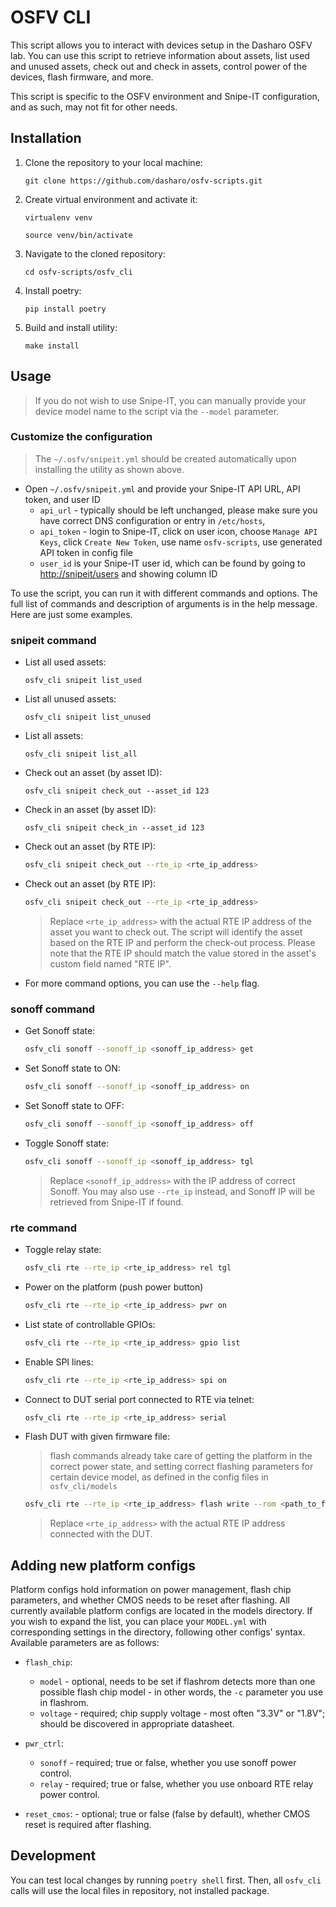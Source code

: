 # OSFV CLI

This script allows you to interact with devices setup in the Dasharo OSFV lab.
You can use this script to retrieve information about assets, list used and
unused assets, check out and check in assets, control power of the devices, flash
firmware, and more.

This script is specific to the OSFV environment and Snipe-IT configuration, and
as such, may not fit for other needs.

## Installation

1. Clone the repository to your local machine:

   ```shell
   git clone https://github.com/dasharo/osfv-scripts.git
   ```

1. Create virtual environment and activate it:

   ```shell
   virtualenv venv
   ```

   ```shell
   source venv/bin/activate
   ```

1. Navigate to the cloned repository:

   ```shell
   cd osfv-scripts/osfv_cli
   ```

1. Install poetry:

   ```shell
   pip install poetry
   ```

1. Build and install utility:

   ```shell
   make install
   ```

## Usage

> If you do not wish to use Snipe-IT, you can manually provide your device
> model name to the script via the `--model` parameter.

### Customize the configuration

> The `~/.osfv/snipeit.yml` should be created automatically upon installing
> the utility as shown above.

- Open `~/.osfv/snipeit.yml` and provide your Snipe-IT API URL, API token, and
  user ID
    + `api_url` - typically should be left unchanged, please make sure you have
    correct DNS configuration or entry in `/etc/hosts`,
    + `api_token` - login to Snipe-IT, click on user icon, choose `Manage API
Keys`, click `Create New Token`, use name `osfv-scripts`, use generated API
    token in config file
    + `user_id` is your Snipe-IT user id, which can be found by going to
    <http://snipeit/users> and showing column ID

To use the script, you can run it with different commands and options. The full
list of commands and description of arguments is in the help message. Here are
just some examples.

### snipeit command

- List all used assets:

  ```shell
  osfv_cli snipeit list_used
  ```

- List all unused assets:

  ```shell
  osfv_cli snipeit list_unused
  ```

- List all assets:

  ```shell
  osfv_cli snipeit list_all
  ```

- Check out an asset (by asset ID):

  ```shell
  osfv_cli snipeit check_out --asset_id 123
  ```

- Check in an asset (by asset ID):

  ```shell
  osfv_cli snipeit check_in --asset_id 123
  ```

- Check out an asset (by RTE IP):

  ```bash
  osfv_cli snipeit check_out --rte_ip <rte_ip_address>
  ```

- Check out an asset (by RTE IP):

  ```bash
  osfv_cli snipeit check_out --rte_ip <rte_ip_address>
  ```

  > Replace `<rte_ip_address>` with the actual RTE IP address of the asset you
  > want to check out. The script will identify the asset based on the RTE IP and
  > perform the check-out process.
  > Please note that the RTE IP should match the value stored in the asset's
  > custom field named "RTE IP".

- For more command options, you can use the `--help` flag.

### sonoff command

- Get Sonoff state:

  ```bash
  osfv_cli sonoff --sonoff_ip <sonoff_ip_address> get
  ```

- Set Sonoff state to ON:

  ```bash
  osfv_cli sonoff --sonoff_ip <sonoff_ip_address> on
  ```

- Set Sonoff state to OFF:

  ```bash
  osfv_cli sonoff --sonoff_ip <sonoff_ip_address> off
  ```

- Toggle Sonoff state:

  ```bash
  osfv_cli sonoff --sonoff_ip <sonoff_ip_address> tgl
  ```

  > Replace `<sonoff_ip_address>` with the IP address of correct Sonoff. You
  > may also use `--rte_ip` instead, and Sonoff IP will be retrieved from
  > Snipe-IT if found.

### rte command

- Toggle relay state:

  ```bash
  osfv_cli rte --rte_ip <rte_ip_address> rel tgl
  ```

- Power on the platform (push power button)

  ```bash
  osfv_cli rte --rte_ip <rte_ip_address> pwr on
  ```

- List state of controllable GPIOs:

  ```bash
  osfv_cli rte --rte_ip <rte_ip_address> gpio list
  ```

- Enable SPI lines:

  ```bash
  osfv_cli rte --rte_ip <rte_ip_address> spi on
  ```

- Connect to DUT serial port connected  to RTE via telnet:

  ```bash
  osfv_cli rte --rte_ip <rte_ip_address> serial
  ```

- Flash DUT with given firmware file:

  > flash commands already take care of getting the platform in the correct
  > power state, and setting correct flashing parameters for certain device model,
  > as defined in the config files in `osfv_cli/models`

  ```bash
  osfv_cli rte --rte_ip <rte_ip_address> flash write --rom <path_to_fw_file>
  ```

  > Replace `<rte_ip_address>` with the actual RTE IP address connected with
  > the DUT.

## Adding new platform configs

Platform configs hold information on power management, flash chip parameters,
and whether CMOS needs to be reset after flashing. All currently available
platform configs are located in the models directory. If you wish to expand
the list, you can place your `MODEL.yml` with corresponding settings in the
directory, following other configs' syntax. Available parameters are as
follows:

- `flash_chip`:

    + `model` - optional, needs to be set if flashrom detects more than one
    possible flash chip model - in other words, the `-c` parameter you use in
    flashrom.
    + `voltage` - required; chip supply voltage - most often "3.3V" or "1.8V";
    should be discovered in appropriate datasheet.

- `pwr_ctrl`:

    + `sonoff` - required; true or false, whether you use sonoff power control.
    + `relay` - required; true or false, whether you use onboard RTE relay
    power control.

- `reset_cmos`: - optional; true or false (false by default), whether CMOS reset
  is required after flashing.

## Development

You can test local changes by running `poetry shell` first. Then, all
`osfv_cli` calls will use the local files in repository, not installed package.
